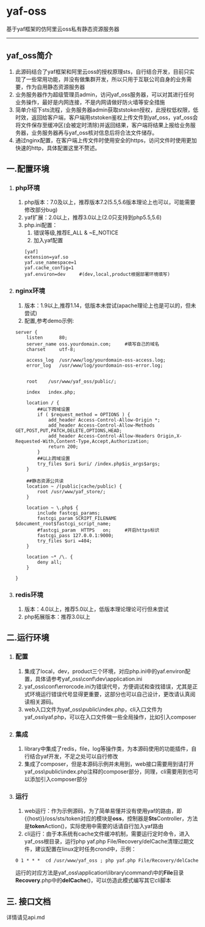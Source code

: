 # yaf-oss
基于yaf框架的仿阿里云oss私有静态资源服务器
***
## yaf_oss简介
1. 此源码结合了yaf框架和阿里云oss的授权原理sts，自行结合开发，目前只实现了一些常用功能，并没有做集群开发，所以只用于互联公司自身的业务需要，作为自用静态资源服务器
2. 业务服务器作为超级管理员admin，访问yaf_oss服务器，可以对其进行任何业务操作，最好是内网连接，不是内网请做好防火墙等安全措施
3. 简单介绍下sts流程，业务服务器admin获取ststoken授权，此授权低权限，低时效，返回给客户端，客户端用ststoken鉴权上传文件到yaf_oss，yaf_oss会将文件保存至缓冲区(会被定时清除)并返回结果，客户端将结果上报给业务服务器，业务服务器再与yaf_oss核对信息后将合法文件储存。
4. 通过nginx配置，在客户端上传文件时使用安全的https，访问文件时使用更加快速的http，具体配置这里不赘述。

## 一.配置环境

1. ### php环境
    1. php版本：7.0及以上，推荐版本7.2(5.5,5.6版本理论上也可以，可能需要修改部分bug)
    1. yaf扩展：2.0以上，推荐3.0以上(2.0只支持到php5.5,5.6)
    1. php.ini配置：
        1. 错误等级,推荐E_ALL & ~E_NOTICE
        1. 加入yaf配置
        ```
        [yaf]
        extension=yaf.so
        yaf.use_namespace=1
        yaf.cache_config=1
        yaf.environ=dev     #(dev,local,product根据部署环境填写)
        ```

1. ### nginx环境
    1. 版本：1.9以上,推荐1.14，低版本未尝试(apache理论上也是可以的，但未尝试)
    1. 配置,参考demo示例:
    ```
    server {
    	listen      80;
    	server_name oss.yourdomain.com;		#填写自己的域名
    	charset     utf-8;
    	
    	access_log  /usr/www/log/yourdomain-oss-access.log;
    	error_log   /usr/www/log/yourdomain-oss-error.log;
    
    
    	root    /usr/www/yaf_oss/public/;
    
    	index   index.php;
    	
    	location / {
    		##以下跨域设置
    		if ( $request_method = OPTIONS ) {
    			add_header Access-Control-Allow-Origin *;
    			add_header Access-Control-Allow-Methods GET,POST,PUT,PATCH,DELETE,OPTIONS,HEAD;
    			add_header Access-Control-Allow-Headers Origin,X-Requested-With,Content-Type,Accept,Authorization;
    			return 200;
    		}
    		##以上跨域设置
    		try_files $uri $uri/ /index.php$is_args$args;
    	}
    	
    	##静态资源公共读
    	location ~ /(public|cache/public) {
    		root /usr/www/yaf_store/;
    	}
    
    	location ~ \.php$ {
    		include fastcgi_params;
    		fastcgi_param SCRIPT_FILENAME $document_root$fastcgi_script_name;
    		#fastcgi_param  HTTPS	on;		#开启https标识
    		fastcgi_pass 127.0.0.1:9000;
    		try_files $uri =404;
    	}
    	
    	location ~* /\. {
    		deny all;
    	}
    	
    }
    ```

1. ### redis环境
    1. 版本：4.0以上，推荐5.0以上，低版本理论理论可行但未尝试
    1. php拓展版本：推荐3.0以上

## 二.运行环境
1. ### 配置
    1. 集成了local，dev，product三个环境，对应php.ini中的yaf.environ配置，具体请参考yaf_oss\conf\dev\application.ini
    1. yaf_oss\conf\errorcode.ini为错误代号，方便调试和查找错误，尤其是正式环境运行错误代号显得更重要，这部分也可以自己设计，更改请认真阅读相关源码。
    1. web入口文件为yaf_oss\public\index.php，cli入口文件为yaf_oss\yaf.php，可以在入口文件做一些全局操作，比如引入composer

1. ### 集成
    1. library中集成了redis，file，log等操作类，为本源码使用的功能插件，自行结合yaf开发，不足之处可以自行修改
    2. 集成了composer，但是本源码示例并未用到，web接口需要用到请打开yaf_oss\public\index.php注释的composer部分，同理，cli需要用到也可以添加引入composer部分

1. ### 运行
    1. web运行：作为示例源码，为了简单易懂并没有使用yaf的路由，即{{host}}/oss/sts/token对应的模块是**oss**，控制器是**Sts**Controller，方法是**token**Action()，实际使用中需要的话请自行加入yaf路由
    2. cli运行：由于本系统有cache文件缓冲机制，需要运行定时命令，进入yaf_oss根目录，运行php yaf.php File/Recovery/delCache清理过期文件，建议配置在linux定时任务crond中，示例：
    ```
    0 1 * * *  cd /usr/www/yaf_oss ; php yaf.php File/Recovery/delCache
    ```
    运行的对应方法是yaf_oss\application\library\command\中的**File**目录**Recovery**.php中的**delCache**()，可以仿造此模式编写其它cli脚本
    
## 三. 接口文档
详情请见api.md
